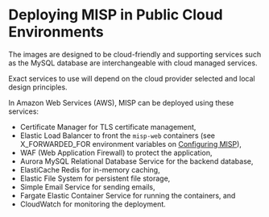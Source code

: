 <!--
SPDX-FileCopyrightText: 2024-2025 Jisc Services Limited
SPDX-FileContributor: Joe Pitt

SPDX-License-Identifier: GPL-3.0-only
-->

# Deploying MISP in Public Cloud Environments

The images are designed to be cloud-friendly and supporting services such as the MySQL database are
interchangeable with cloud managed services.

Exact services to use will depend on the cloud provider selected and local design principles.

In Amazon Web Services (AWS), MISP can be deployed using these services:

* Certificate Manager for TLS certificate management,
* Elastic Load Balancer to front the `misp-web` containers (see X_FORWARDED_FOR environment 
    variables on [Configuring MISP](../configuration/general)),
* WAF (Web Application Firewall) to protect the application,
* Aurora MySQL Relational Database Service for the backend database,
* ElastiCache Redis for in-memory caching,
* Elastic File System for persistent file storage,
* Simple Email Service for sending emails,
* Fargate Elastic Container Service for running the containers, and
* CloudWatch for monitoring the deployment.
